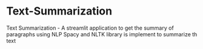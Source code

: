 # Text-Summarization
Text Summarization - A streamlit application to get the summary of paragraphs using NLP
Spacy and NLTK library is implement to summarize th text
